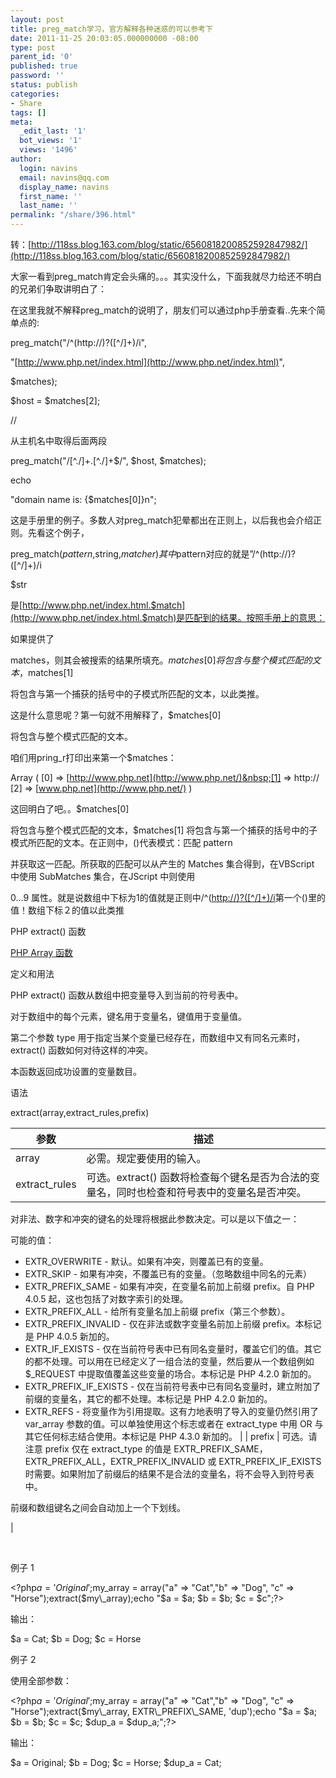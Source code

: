 ```yaml
---
layout: post
title: preg_match学习，官方解释各种迷惑的可以参考下
date: 2011-11-25 20:03:05.000000000 -08:00
type: post
parent_id: '0'
published: true
password: ''
status: publish
categories:
- Share
tags: []
meta:
  _edit_last: '1'
  bot_views: '1'
  views: '1496'
author:
  login: navins
  email: navins@qq.com
  display_name: navins
  first_name: ''
  last_name: ''
permalink: "/share/396.html"
---
```

转：[http://118ss.blog.163.com/blog/static/6560818200852592847982/](http://118ss.blog.163.com/blog/static/6560818200852592847982/)

大家一看到preg\_match肯定会头痛的。。。其实没什么，下面我就尽力给还不明白的兄弟们争取讲明白了：

在这里我就不解释preg\_match的说明了，朋友们可以通过php手册查看..先来个简单点的:

preg\_match("/^(http://)?([^/]+)/i",

"[http://www.php.net/index.html](http://www.php.net/index.html)",

$matches);

$host = $matches[2];

//

从主机名中取得后面两段

preg\_match("/[^./]+.[^./]+$/", $host, $matches);

echo

"domain name is: {$matches[0]}n";

这是手册里的例子。多数人对preg\_match犯晕都出在正则上，以后我也会介绍正则。先看这个例子，

preg\_match($pattern,$string,$matcher)其中$pattern对应的就是”/^(http://)?([^/]+)/i

$str

是[http://www.php.net/index.html.$match](http://www.php.net/index.html.$match)是匹配到的结果。按照手册上的意思：

如果提供了

matches，则其会被搜索的结果所填充。$matches[0] 将包含与整个模式匹配的文本，$matches[1]

将包含与第一个捕获的括号中的子模式所匹配的文本，以此类推。

这是什么意思呢？第一句就不用解释了，$matches[0]

将包含与整个模式匹配的文本。

咱们用pring\_r打印出来第一个$matches：

Array ( [0] =\>&nbsp;[http://www.php.net](http://www.php.net/)&nbsp;[1] =\> http:// [2] =\>&nbsp;[www.php.net](http://www.php.net/)&nbsp;)

这回明白了吧。。$matches[0]

将包含与整个模式匹配的文本，$matches[1] 将包含与第一个捕获的括号中的子模式所匹配的文本。在正则中，()代表模式：匹配 pattern

并获取这一匹配。所获取的匹配可以从产生的 Matches 集合得到，在VBScript 中使用 SubMatches 集合，在JScript 中则使用

$0…$9 属性。就是说数组中下标为1的值就是正则中/^([http://)?([^/]+)/i](http://%29/?([^/]+)/i)第一个()里的值！数组下标２的值以此类推

<!--more-->

PHP extract() 函数

[PHP Array 函数](http://www.w3school.com.cn/php/php_ref_array.asp)

定义和用法

PHP extract() 函数从数组中把变量导入到当前的符号表中。

对于数组中的每个元素，键名用于变量名，键值用于变量值。

第二个参数 type 用于指定当某个变量已经存在，而数组中又有同名元素时，extract() 函数如何对待这样的冲突。

本函数返回成功设置的变量数目。

语法

extract(array,extract\_rules,prefix)

| 参数 | 描述 |
| --- | --- |
| array | 必需。规定要使用的输入。 |
| extract\_rules | 可选。extract() 函数将检查每个键名是否为合法的变量名，同时也检查和符号表中的变量名是否冲突。

对非法、数字和冲突的键名的处理将根据此参数决定。可以是以下值之一：

可能的值：

- EXTR\_OVERWRITE - 默认。如果有冲突，则覆盖已有的变量。
- EXTR\_SKIP - 如果有冲突，不覆盖已有的变量。（忽略数组中同名的元素）
- EXTR\_PREFIX\_SAME - 如果有冲突，在变量名前加上前缀 prefix。自 PHP 4.0.5 起，这也包括了对数字索引的处理。
- EXTR\_PREFIX\_ALL - 给所有变量名加上前缀 prefix（第三个参数）。
- EXTR\_PREFIX\_INVALID - 仅在非法或数字变量名前加上前缀 prefix。本标记是 PHP 4.0.5 新加的。
- EXTR\_IF\_EXISTS - 仅在当前符号表中已有同名变量时，覆盖它们的值。其它的都不处理。可以用在已经定义了一组合法的变量，然后要从一个数组例如 $\_REQUEST 中提取值覆盖这些变量的场合。本标记是 PHP 4.2.0 新加的。
- EXTR\_PREFIX\_IF\_EXISTS - 仅在当前符号表中已有同名变量时，建立附加了前缀的变量名，其它的都不处理。本标记是 PHP 4.2.0 新加的。
- EXTR\_REFS - 将变量作为引用提取。这有力地表明了导入的变量仍然引用了 var\_array 参数的值。可以单独使用这个标志或者在 extract\_type 中用 OR 与其它任何标志结合使用。本标记是 PHP 4.3.0 新加的。
 |
| prefix | 可选。请注意 prefix 仅在 extract\_type 的值是 EXTR\_PREFIX\_SAME，EXTR\_PREFIX\_ALL，EXTR\_PREFIX\_INVALID 或 EXTR\_PREFIX\_IF\_EXISTS 时需要。如果附加了前缀后的结果不是合法的变量名，将不会导入到符号表中。

前缀和数组键名之间会自动加上一个下划线。

 |

&nbsp;

例子 1

\<?php$a = 'Original';$my\_array = array("a" =\> "Cat","b" =\> "Dog", "c" =\> "Horse");extract($my\_array);echo "$a = $a; $b = $b; $c = $c";?\>

输出：

$a = Cat; $b = Dog; $c = Horse

例子 2

使用全部参数：

\<?php$a = 'Original';$my\_array = array("a" =\> "Cat","b" =\> "Dog", "c" =\> "Horse");extract($my\_array, EXTR\_PREFIX\_SAME, 'dup');echo "$a = $a; $b = $b; $c = $c; $dup\_a = $dup\_a;";?\>

输出：

$a = Original; $b = Dog; $c = Horse; $dup\_a = Cat;

